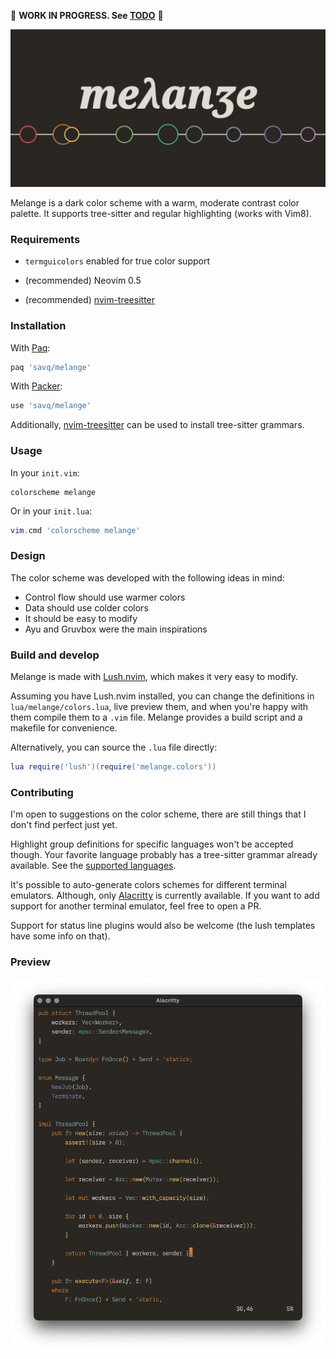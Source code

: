 🚧 **WORK IN PROGRESS. See [TODO](TODO.md)** 🚧

![logo](./assets/melange-logo.png)

Melange is a dark color scheme with a warm, moderate contrast color palette.
It supports tree-sitter and regular highlighting (works with Vim8).


### Requirements

* `termguicolors` enabled for true color support

* (recommended) Neovim 0.5
* (recommended) [nvim-treesitter](https://github.com/nvim-treesitter/nvim-treesitter)



### Installation

With [Paq](https://github.com/savq/paq-nvim):

```lua
paq 'savq/melange'
```

With [Packer](https://github.com/wbthomason/packer.nvim):

```lua
use 'savq/melange'
```

Additionally, [nvim-treesitter](https://github.com/nvim-treesitter/nvim-treesitter)
can be used to install tree-sitter grammars.


### Usage

In your `init.vim`:
```vim
colorscheme melange
```

Or in your `init.lua`:
```lua
vim.cmd 'colorscheme melange'
```


### Design

The color scheme was developed with the following ideas in mind:

* Control flow should use warmer colors
* Data should use colder colors
* It should be easy to modify
* Ayu and Gruvbox were the main inspirations



### Build and develop

Melange is made with [Lush.nvim](https://github.com/rktjmp/lush.nvim),
which makes it very easy to modify.

Assuming you have Lush.nvim installed, you can change the definitions in
`lua/melange/colors.lua`, live preview them, and when you're happy with them
compile them to a `.vim` file. Melange provides a build script and a makefile
for convenience.

Alternatively, you can source the `.lua` file directly:

```lua
lua require('lush')(require('melange.colors'))
```


### Contributing

I'm open to suggestions on the color scheme, there are still things that
I don't find perfect just yet.

Highlight group definitions for specific languages won't be accepted though.
Your favorite language probably has a tree-sitter grammar already available.
See the [supported languages](https://github.com/nvim-treesitter/nvim-treesitter#supported-languages).

It's possible to auto-generate colors schemes for different terminal emulators.
Although, only [Alacritty](https://github.com/alacritty/alacritty) is currently available.
If you want to add support for another terminal emulator, feel free to open a PR.

Support for status line plugins would also be welcome
(the lush templates have some info on that).

### Preview

![screenshot](./assets/screenshot-ch20rs.png)

